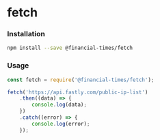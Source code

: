# fetch

### Installation

```sh
npm install --save @financial-times/fetch
```

### Usage

```js
const fetch = require('@financial-times/fetch');

fetch('https://api.fastly.com/public-ip-list')
	.then((data) => {
		console.log(data);
	})
	.catch((error) => {
		console.log(error);
	});
```
